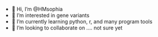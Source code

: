 - 👋 Hi, I’m @HMsophia
- 👀 I’m interested in gene variants
- 🌱 I’m currently learning python, r, and many program tools
- 💞️ I’m looking to collaborate on .... not sure yet
 

<!---
- 📫 How to reach me ...

HMsophia/HMsophia is a ✨ special ✨ repository because its `README.md` (this file) appears on your GitHub profile.
You can click the Preview link to take a look at your changes.
--->
